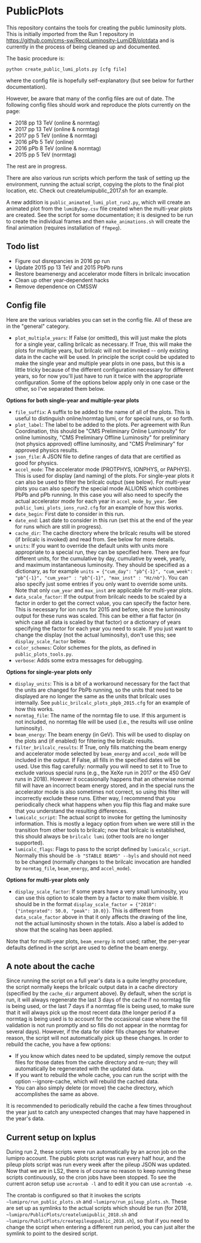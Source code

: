 # PublicPlots

This repository contains the tools for creating the public luminosity plots. This is initially imported from the Run 1 repository in https://github.com/cms-sw/RecoLuminosity-LumiDB/plotdata and is currently in the process of being cleaned up and documented.

The basic procedure is:
```
python create_public_lumi_plots.py [cfg file]
```
where the config file is hopefully self-explanatory (but see below for further documentation).

However, be aware that many of the config files are out of date. The following config files should work and reproduce the plots currently on the page:

* 2018 pp 13 TeV (online & normtag)
* 2017 pp 13 TeV (online & normtag)
* 2017 pp 5 TeV (online & normtag)
* 2016 pPb 5 TeV (online)
* 2016 pPb 8 TeV (online & normtag)
* 2015 pp 5 TeV (normtag)

The rest are in progress.

There are also various run scripts which perform the task of setting up the environment, running the actual script, copying the plots to the final plot location, etc. Check out createlumipublic_2017.sh for an example.

A new addition is `public_animated_lumi_plot_run2.py`, which will create an animated plot from the `lumiByDay.csv` file created when the multi-year plots are created. See the script for some documentation; it is designed to be run to create the individual frames and then `make_animations.sh` will create the final animation (requires installation of `ffmpeg`).

## Todo list
* Figure out disrepancies in 2016 pp run
* Update 2015 pp 13 TeV and 2015 PbPb runs
* Restore beamenergy and accelerator mode filters in brilcalc invocation
* Clean up other year-dependent hacks
* Remove dependence on CMSSW

## Config file

Here are the various variables you can set in the config file. All of these are in the "general" category.

* `plot_multiple_years`: If False (or omitted), this will just make the plots for a single year, calling brilcalc as necessary. If True, this will make the plots for multiple years, but brilcalc will not be invoked -- only existing data in the cache will be used. In principle the script could be updated to make the single year and multiple year plots in one pass, but this is a little tricky because of the different configuration necessary for different years, so for now you'll just have to run it twice with the appropriate configuration. Some of the options below apply only in one case or the other, so I've separated them below.

**Options for both single-year and multiple-year plots**

* `file_suffix`: A suffix to be added to the name of all of the plots. This is useful to distinguish online/normtag lumi, or for special runs, or so forth.
* `plot_label`: The label to be added to the plots. Per agreement with Run Coordination, this should be "CMS Preliminary Online Luminosity" for online luminosity, "CMS Preliminary Offline Luminosity" for preliminary (not physics approved) offline luminosity, and "CMS Preliminary" for approved physics results.
* `json_file`: A JSON file to define ranges of data that are certified as good for physics.
* `accel_mode`: The accelerator mode (PROTPHYS, IONPHYS, or PAPHYS). This is used for display (and naming) of the plots. For single-year plots it can also be used to filter the brilcalc output (see below). For multi-year plots you can also specify the special mode ALLIONS which combines PbPb and pPb running. In this case you will also need to specify the actual accelerator mode for each year in `accel_mode_by_year`. See `public_lumi_plots_ions_run2.cfg` for an example of how this works.
* `date_begin`: First date to consider in this run.
* `date_end`: Last date to consider in this run (set this at the end of the year for runs which are still in progress).
* `cache_dir`: The cache directory where the brilcalc results will be stored (if brilcalc is invoked) and read from. See below for more details.
* `units`: If you want to override the default units with units more appropriate to a special run, they can be specified here. There are four different units, for the cumulative by day, cumulative by week, yearly, and maximum instantaneous luminosity. They should be specified as a dictionary, as for example `units = {"cum_day": "pb^{-1}", "cum_week": "pb^{-1}", "cum_year" : "pb^{-1}", "max_inst" : "Hz/nb"}`. You can also specify just some entries if you only want to override some units. Note that only `cum_year` and `max_inst` are applicable for multi-year plots.
* `data_scale_factor`: If the output from brilcalc needs to be scaled by a factor in order to get the correct value, you can specify the factor here. This is necessary for ion runs for 2015 and before, since the luminosity output for these runs was scaled. This can be either a flat factor (in which case all data is scaled by that factor) or a dictionary of years specifying the factor for each year you need to scale. If you just want to change the display (not the actual luminosity), don't use this; see `display_scale_factor` below.
* `color_schemes`: Color schemes for the plots, as defined in `public_plots_tools.py`.
* `verbose`: Adds some extra messages for debugging.

**Options for single-year plots only**

* `display_units`: This is a bit of a workaround necessary for the fact that the units are changed for PbPb running, so the units that need to be displayed are no longer the same as the units that brilcalc uses internally. See `public_brilcalc_plots_pbpb_2015.cfg` for an example of how this works.
* `normtag_file`: The name of the normtag file to use. If this argument is not included, no normtag file will be used (i.e., the results will use online luminosity).
* `beam_energy`: The beam energy (in GeV). This will be used to display on the plots and (if enabled) for filtering the brilcalc results.
* `filter_brilcalc_results`: If True, only fills matching the beam energy and accelerator mode selected by `beam_energy` and `accel_mode` will be included in the output. If False, all fills in the specified dates will be used. Use this flag carefully: normally you will need to set it to True to exclude various special runs (e.g., the XeXe run in 2017 or the 450 GeV runs in 2018). However it occasionally happens that an otherwise normal fill will have an incorrect beam energy stored, and in the special runs the accelerator mode is also sometimes not correct, so using this filter will incorrectly exclude these runs. Either way, I recommend that you periodically check what happens when you flip this flag and make sure that you understand the resulting differences.
* `lumicalc_script`: The actual script to invoke for getting the luminosity information. This is mostly a legacy option from when we were still in the transition from other tools to brilcalc; now that brilcalc is established, this should always be `brilcalc lumi` (other tools are no longer supported).
* `lumicalc_flags`: Flags to pass to the script defined by `lumicalc_script`. Normally this should be `-b "STABLE BEAMS" --byls` and should not need to be changed (normally changes to the brilcalc invocation are handled by `normtag_file`, `beam_energy`, and `accel_mode`).

**Options for multi-year plots only**

* `display_scale_factor`: If some years have a very small luminosity, you can use this option to scale them by a factor to make them visible. It should be in the format `display_scale_factor = {"2010": {"integrated": 50.0, "peak": 10.0}}`. This is different from `data_scale_factor` above in that it only affects the drawing of the line, not the actual luminosity shown in the totals. Also a label is added to show that the scaling has been applied.

Note that for multi-year plots, `beam_energy` is not used; rather, the per-year defaults defined in the script are used to define the beam energy.

## A note about the cache

Since running the script on a full year's data is a quite lengthy procedure, the script normally keeps the brilcalc output data in a cache directory (specified by the `cache_dir` argument above). By default, when the script is run, it will always regenerate the last 3 days of the cache if no normtag file is being used, or the last 7 days if a normtag file is being used, to make sure that it will always pick up the most recent data (the longer period if a normtag is being used is to account for the occasional case where the fill validation is not run promptly and so fills do not appear in the normtag for several days). However, if the data for older fills changes for whatever reason, the script will not automatically pick up these changes. In order to rebuild the cache, you have a few options:

* If you know which dates need to be updated, simply remove the output files for those dates from the cache directory and re-run; they will automatically be regenerated with the updated data.
* If you want to rebuild the whole cache, you can run the script with the option --ignore-cache, which will rebuild the cached data.
* You can also simply delete (or move) the cache directory, which accomplishes the same as above.

It is recommended to periodically rebuild the cache a few times throughout the year just to catch any unexpected changes that may have happened in the year's data.

## Current setup on lxplus

During run 2, these scripts were run automatically by an acron job on the lumipro account. The public plots script was run every half hour, and the pileup plots script was run every week after the pileup JSON was updated. Now that we are in LS2, there is of course no reason to keep running these scripts continuously, so the cron jobs have been stopped. To see the current acron setup use `acrontab -l` and to edit it you can use `acrontab -e`.

The crontab is configured so that it invokes the scripts `~lumipro/run_public_plots.sh` and `~lumipro/run_pileup_plots.sh`. These are set up as symlinks to the actual scripts which should be run (for 2018, `~lumipro/PublicPlots/createlumipublic_2018.sh` and `~lumipro/PublicPlots/createpileuppublic_2018.sh`), so that if you need to change the script when entering a different run period, you can just alter the symlink to point to the desired script.
